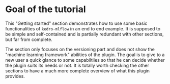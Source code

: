 # Goal of the tutorial

This "Getting started" section demonstrates how to use some basic functionalities of `kedro-mlflow` in an end to end example. It is supposed to be simple and self-contained and is partially redundant with other sections, but far from complete.

The section only focuses on the versioning part and does not show the "machine learning framework" abilities of the plugin. The goal is to give to a new user a quick glance to some capabiltiies so that he can decide whether the plugin suits its needs or not. It is totally worth checking the other sections to have a much more complete overview of what this plugin provides.
